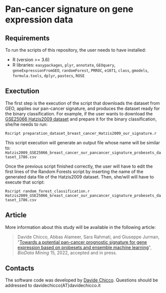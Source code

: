 # Pan-cancer signature on gene expression data

## Requirements
To run the scripts of this repository, the user needs to have installed:
* R (version >= 3.6)
* R libraries: `easypackages`, `plyr`, `annotate`, `GEOquery`, `geneExpressionFromGEO`, `randomForest`,  `PRROC`, `e1071`, `class`, `gmodels`, `formula.tools`, `dplyr`, `pastecs`, `ROSE`

## Exectution
The first step is the execution of the script that downloads the dataset from GEO, applies our pan-cancer signature, and produces the dataset ready for the binary classification.
For example, if the user wants to download the [GSE25066 Hatzis2009 dataset](https://www.ncbi.nlm.nih.gov/geo/query/acc.cgi?acc=gse25066) and prepare it for the binary classification, she/he needs to run:


`Rscript preparation_dataset_breast_cancer_Hatzis2009_our_signature.r`

This script execution will generate an output file whose name will be similar to: `Hatzis2009_GSE25066_breast_cancer_our_pancancer_signature_probesets_dataset_1786.csv`

Once the previous script finished correctly, the user will have to edit the first lines of the Random Forests script by inserting the name of the generated data file of the Hatzis2009 dataset. Then, she/will will have to execute that script:

`Rscript random_forest_classification.r Hatzis2009_GSE25066_breast_cancer_our_pancancer_signature_probesets_dataset_1786.csv`

## Article
More information about this study will be available in the following article:

> Davide Chicco, Abbas Alameer,  Sara Rahmati, and Giuseppe Jurman, "[Towards a potential pan-cancer prognostic signature for gene expression based on probesets and ensemble machine learning](https://biodatamining.biomedcentral.com/)", _BioData Mining_ 15, 2022, accepted and in press.

## Contacts
The software code was developed by [Davide Chicco](https://www.DavideChicco.it). Questions should be
addressed to davidechicco(AT)davidechicco.it
